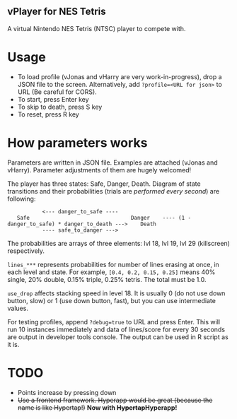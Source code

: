 vPlayer for NES Tetris
----------------------

A virtual Nintendo NES Tetris (NTSC) player to compete with.

Usage
=====

* To load profile (vJonas and vHarry are very work-in-progress), drop a JSON file to the screen. Alternatively, add `?profile=<URL for json>` to URL (Be careful for CORS).
* To start, press Enter key
* To skip to death, press S key
* To reset, press R key

How parameters works
====================

Parameters are written in JSON file. Examples are attached (vJonas and vHarry). Parameter adjustments of them are hugely welcomed!

The player has three states: Safe, Danger, Death. Diagram of state transitions and their probabilities (trials are *performed every second*) are following:

```
           <--- danger_to_safe ----
   Safe                                Danger    ---- (1 - danger_to_safe) * danger_to_death --->    Death
           ---- safe_to_danger --->
```

The probabilities are arrays of three elements: lvl 18, lvl 19, lvl 29 (killscreen) respectively.

`lines_***` represents probabilities for number of lines erasing at once, in each level and state.
For example, `[0.4, 0.2, 0.15, 0.25]` means 40% single, 20% double, 0.15% triple, 0.25% tetris.
The total must be 1.0.

`use_drop` affects stacking speed in level 18. It is usually 0 (do not use down button, slow) or 1 (use down button, fast), but you can use intermediate values.

For testing profiles, append `?debug=true` to URL and press Enter. This will run 10 instances immediately and data of lines/score for every 30 seconds are output in developer tools console. The output can be used in R script as it is.

TODO
====

* Points increase by pressing down
* ~~Use a frontend framework. Hyperapp would be great (because the name is like Hypertap!)~~ **Now with ~~Hypertap~~Hyperapp!**
